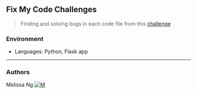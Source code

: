 ## Fix My Code Challenges
> Finding and solving bugs in each code file from this [challenge](https://github.com/holbertonschool/0x01-Fix_My_Code_Challenge)

### Environment
* Languages: Python, Flask app
---
### Authors
Melissa Ng [![M](https://upload.wikimedia.org/wikipedia/fr/thumb/c/c8/Twitter_Bird.svg/30px-Twitter_Bird.svg.png)](https://twitter.com/MelissaNg__)
